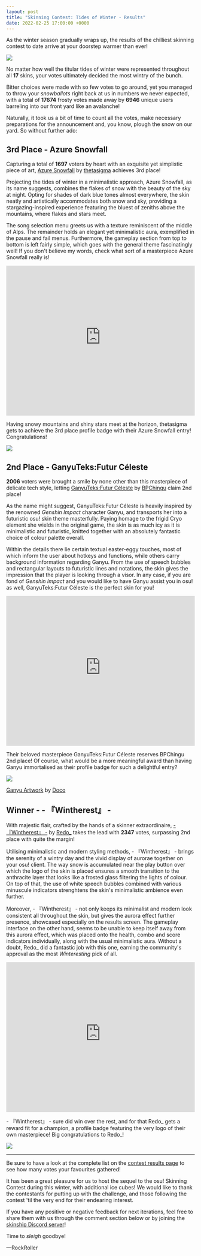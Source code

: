 ```yaml
---
layout: post
title: "Skinning Contest: Tides of Winter - Results"
date: 2022-02-25 17:00:00 +0000
---
```


As the winter season gradually wraps up, the results of the chilliest skinning contest to date arrive at your doorstep warmer than ever!

![](/wiki/shared/news/2022-02-25-skinning-contest-tides-of-winter-results/banner.jpg)

No matter how well the titular tides of winter were represented throughout all **17** skins, your votes ultimately decided the most wintry of the bunch. 

Bitter choices were made with so few votes to go around, yet you managed to throw your *snowballots* right back at us in numbers we never expected, with a total of **17674** frosty votes made away by **6946** unique users barreling into our front yard like an avalanche!

Naturally, it took us a bit of time to count all the votes, make necessary preparations for the announcement and, you know, plough the snow on our yard. So without further ado:

## 3rd Place - Azure Snowfall

Capturing a total of **1697** voters by heart with an exquisite yet simplistic piece of art, [Azure Snowfall](https://osu.ppy.sh/community/forums/topics/1498492) by [thetasigma](https://osu.ppy.sh/users/6234482) achieves 3rd place!

Projecting the tides of winter in a minimalistic approach, Azure Snowfall, as its name suggests, combines the flakes of snow with the beauty of the sky at night. Opting for shades of dark blue tones almost everywhere, the skin neatly and artistically accommodates both snow and sky, providing a stargazing-inspired experience featuring the bluest of zeniths above the mountains, where flakes and stars meet.

The song selection menu greets us with a texture reminiscent of the middle of Alps. The remainder holds an elegant yet minimalistic aura, exemplified in the pause and fail menus. Furthermore, the gameplay section from top to bottom is left fairly simple, which goes with the general theme fascinatingly well! If you don't believe my words, check what sort of a masterpiece Azure Snowfall really is!

<iframe width="100%" height="400" src="https://www.youtube-nocookie.com/embed/Za27g2rzhOc" title="YouTube video player" frameborder="0" allow="accelerometer; clipboard-write; encrypted-media; gyroscope; picture-in-picture" allowfullscreen></iframe>

Having snowy mountains and shiny stars meet at the horizon, thetasigma gets to achieve the 3rd place profile badge with their Azure Snowfall entry! Congratulations!

![](/wiki/shared/news/2022-02-25-skinning-contest-tides-of-winter-results/azure.png)

## 2nd Place - GanyuTeks:Futur Céleste

**2006** voters were brought a smile by none other than this masterpiece of delicate tech style, letting [GanyuTeks:Futur Céleste](https://osu.ppy.sh/community/forums/topics/1489926) by [BPChingu](https://osu.ppy.sh/users/4236855) claim 2nd place!

As the name might suggest, GanyuTeks:Futur Céleste is heavily inspired by the renowned *Genshin Impact* character Ganyu, and transports her into a futuristic osu! skin theme masterfully. Paying homage to the frigid Cryo element she wields in the original game, the skin is as much icy as it is minimalistic and futuristic, knitted together with an absolutely fantastic choice of colour palette overall.

Within the details there lie certain textual easter-eggy touches, most of which inform the user about hotkeys and functions, while others carry background information regarding Ganyu. From the use of speech bubbles and rectangular layouts to futuristic lines and notations, the skin gives the impression that the player is looking through a visor. In any case, if you are fond of *Genshin Impact* and you would like to have Ganyu assist you in osu! as well, GanyuTeks:Futur Céleste is the perfect skin for you!

<iframe width="100%" height="400" src="https://www.youtube-nocookie.com/embed/jpK7wINmCGA" title="YouTube video player" frameborder="0" allow="accelerometer; clipboard-write; encrypted-media; gyroscope; picture-in-picture" allowfullscreen></iframe>

Their beloved masterpiece GanyuTeks:Futur Céleste reserves BPChingu 2nd place! Of course, what would be a more meaningful award than having Ganyu immortalised as their profile badge for such a delightful entry?

![](/wiki/shared/news/2022-02-25-skinning-contest-tides-of-winter-results/ganyu.png)

[Ganyu Artwork](https://www.pixiv.net/en/artworks/94717529) by [Doco](https://www.pixiv.net/en/users/71723824)

## Winner - - 『Wintherest』 -

With majestic flair, crafted by the hands of a skinner extraordinaire, [- 『Wintherest』 -](https://osu.ppy.sh/community/forums/topics/1498493) by [Redo\_](https://osu.ppy.sh/users/7122165) takes the lead with **2347** votes, surpassing 2nd place with quite the margin!

Utilising minimalistic and modern styling methods, - 『Wintherest』 - brings the serenity of a wintry day and the vivid display of aurorae together on your osu! client. The way snow is accumulated near the play button over which the logo of the skin is placed ensures a smooth transition to the anthracite layer that looks like a frosted glass filtering the lights of colour. On top of that, the use of white speech bubbles combined with various minuscule indicators strenghtens the skin's minimalistic ambience even further.

Moreover, - 『Wintherest』 - not only keeps its minimalist and modern look consistent all throughout the skin, but gives the aurora effect further presence, showcased especially on the results screen. The gameplay interface on the other hand, seems to be unable to keep itself away from this aurora effect, which was placed onto the health, combo and score indicators individually, along with the usual minimalistic aura. Without a doubt, Redo\_ did a fantastic job with this one, earning the community's approval as the most *Winteresting* pick of all.

<iframe width="100%" height="400" src="https://www.youtube-nocookie.com/embed/8_UWmCKCTfc" title="YouTube video player" frameborder="0" allow="accelerometer; clipboard-write; encrypted-media; gyroscope; picture-in-picture" allowfullscreen></iframe>

\- 『Wintherest』 - sure did win over the rest, and for that Redo\_ gets a reward fit for a champion, a profile badge featuring the very logo of their own masterpiece! Big congratulations to Redo\_!

![](/wiki/shared/news/2022-02-25-skinning-contest-tides-of-winter-results/wintherest.png)

---

Be sure to have a look at the complete list on the [contest results page](https://osu.ppy.sh/community/contests/137) to see how many votes your favourites gathered!

It has been a great pleasure for us to host the sequel to the osu! Skinning Contest during this winter, with additional ice cubes! We would like to thank the contestants for putting up with the challenge, and those following the contest 'til the very end for their endearing interest. 

If you have any positive or negative feedback for next iterations, feel free to share them with us through the comment section below or by joining the [skinship Discord server](https://discord.skinship.xyz)!

Time to *sleigh* goodbye!

—RockRoller
